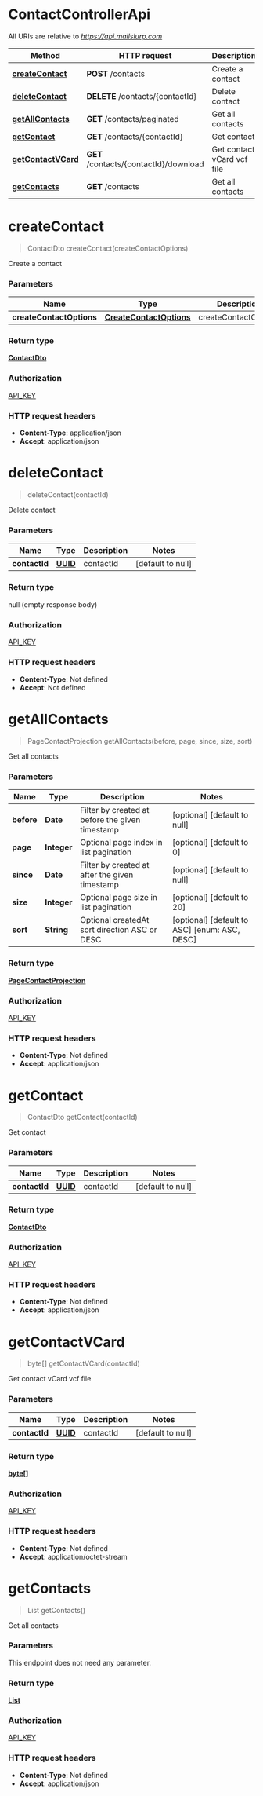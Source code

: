 # ContactControllerApi

All URIs are relative to *https://api.mailslurp.com*

Method | HTTP request | Description
------------- | ------------- | -------------
[**createContact**](ContactControllerApi#createContact) | **POST** /contacts | Create a contact
[**deleteContact**](ContactControllerApi#deleteContact) | **DELETE** /contacts/{contactId} | Delete contact
[**getAllContacts**](ContactControllerApi#getAllContacts) | **GET** /contacts/paginated | Get all contacts
[**getContact**](ContactControllerApi#getContact) | **GET** /contacts/{contactId} | Get contact
[**getContactVCard**](ContactControllerApi#getContactVCard) | **GET** /contacts/{contactId}/download | Get contact vCard vcf file
[**getContacts**](ContactControllerApi#getContacts) | **GET** /contacts | Get all contacts


<a name="createContact"></a>
# **createContact**
> ContactDto createContact(createContactOptions)

Create a contact

### Parameters

Name | Type | Description  | Notes
------------- | ------------- | ------------- | -------------
 **createContactOptions** | [**CreateContactOptions**](../Models/CreateContactOptions)| createContactOptions |

### Return type

[**ContactDto**](../Models/ContactDto)

### Authorization

[API_KEY](../README#API_KEY)

### HTTP request headers

- **Content-Type**: application/json
- **Accept**: application/json

<a name="deleteContact"></a>
# **deleteContact**
> deleteContact(contactId)

Delete contact

### Parameters

Name | Type | Description  | Notes
------------- | ------------- | ------------- | -------------
 **contactId** | [**UUID**](../Models/)| contactId | [default to null]

### Return type

null (empty response body)

### Authorization

[API_KEY](../README#API_KEY)

### HTTP request headers

- **Content-Type**: Not defined
- **Accept**: Not defined

<a name="getAllContacts"></a>
# **getAllContacts**
> PageContactProjection getAllContacts(before, page, since, size, sort)

Get all contacts

### Parameters

Name | Type | Description  | Notes
------------- | ------------- | ------------- | -------------
 **before** | **Date**| Filter by created at before the given timestamp | [optional] [default to null]
 **page** | **Integer**| Optional page index in list pagination | [optional] [default to 0]
 **since** | **Date**| Filter by created at after the given timestamp | [optional] [default to null]
 **size** | **Integer**| Optional page size in list pagination | [optional] [default to 20]
 **sort** | **String**| Optional createdAt sort direction ASC or DESC | [optional] [default to ASC] [enum: ASC, DESC]

### Return type

[**PageContactProjection**](../Models/PageContactProjection)

### Authorization

[API_KEY](../README#API_KEY)

### HTTP request headers

- **Content-Type**: Not defined
- **Accept**: application/json

<a name="getContact"></a>
# **getContact**
> ContactDto getContact(contactId)

Get contact

### Parameters

Name | Type | Description  | Notes
------------- | ------------- | ------------- | -------------
 **contactId** | [**UUID**](../Models/)| contactId | [default to null]

### Return type

[**ContactDto**](../Models/ContactDto)

### Authorization

[API_KEY](../README#API_KEY)

### HTTP request headers

- **Content-Type**: Not defined
- **Accept**: application/json

<a name="getContactVCard"></a>
# **getContactVCard**
> byte[] getContactVCard(contactId)

Get contact vCard vcf file

### Parameters

Name | Type | Description  | Notes
------------- | ------------- | ------------- | -------------
 **contactId** | [**UUID**](../Models/)| contactId | [default to null]

### Return type

[**byte[]**](../Models/ByteArray)

### Authorization

[API_KEY](../README#API_KEY)

### HTTP request headers

- **Content-Type**: Not defined
- **Accept**: application/octet-stream

<a name="getContacts"></a>
# **getContacts**
> List getContacts()

Get all contacts

### Parameters
This endpoint does not need any parameter.

### Return type

[**List**](../Models/ContactProjection)

### Authorization

[API_KEY](../README#API_KEY)

### HTTP request headers

- **Content-Type**: Not defined
- **Accept**: application/json

